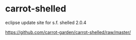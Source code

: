 # carrot-shelled

eclipse update site for s.f. shelled 2.0.4

https://github.com/carrot-garden/carrot-shelled/raw/master/
